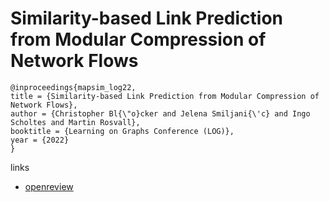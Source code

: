 # Similarity-based Link Prediction from Modular Compression of Network Flows

```
@inproceedings{mapsim_log22,
title = {Similarity-based Link Prediction from Modular Compression of Network Flows},
author = {Christopher Bl{\"o}cker and Jelena Smiljani{\'c} and Ingo Scholtes and Martin Rosvall},
booktitle = {Learning on Graphs Conference (LOG)},
year = {2022}
}
```

links
- [openreview](https://openreview.net/forum?id=PTz0aXJp7A)
